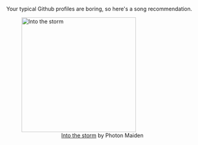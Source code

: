 Your typical Github profiles are boring, so here's a song recommendation.
<figure><img width="300" height="300" src="https://i.scdn.co/image/ab67616d0000b2735945955611f316492bb4b169" alt="Into the storm" /><figcaption align="center"><a href="https://open.spotify.com/track/7brVZuyOe754sW1hMNhD3S" target="_blank">Into the storm</a> by Photon Maiden</figcaption></figure>
